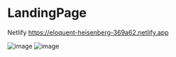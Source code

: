 # LandingPage 

Netlify
https://eloquent-heisenberg-369a62.netlify.app

![image](https://user-images.githubusercontent.com/90290161/156472015-e6d83ff2-eed8-462e-8258-70892032bc38.png)
![image](https://user-images.githubusercontent.com/90290161/156472118-9f65d807-34ad-4d7e-a9f1-c222a7a87db5.png)
